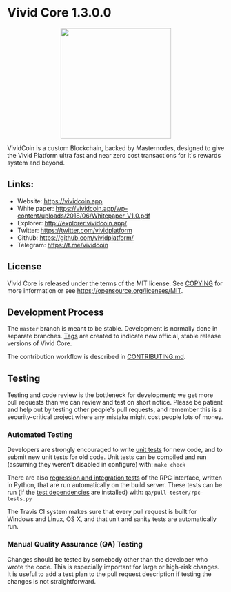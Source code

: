 Vivid Core 1.3.0.0
=================================================

<p align="center">
  <img src="https://raw.githubusercontent.com/vividplatform/vividcoin/master/doc/bitcoin_logo_doxygen.png" width="256" />
</p>


VividCoin is a custom Blockchain, backed by Masternodes, designed to give the Vivid Platform ultra fast and near zero cost transactions for it's rewards system and beyond.


## Links:

- Website: https://vividcoin.app
- White paper: https://vividcoin.app/wp-content/uploads/2018/06/Whitepaper_V1.0.pdf
- Explorer: http://explorer.vividcoin.app/
- Twitter: https://twitter.com/vividplatform
- Github: https://github.com/vividplatform/
- Telegram:  https://t.me/vividcoin


License
-------

Vivid Core is released under the terms of the MIT license. See [COPYING](COPYING) for more
information or see https://opensource.org/licenses/MIT.

Development Process
-------------------

The `master` branch is meant to be stable. Development is normally done in separate branches.
[Tags](https://github.com/vividplatform/vivid/tags) are created to indicate new official,
stable release versions of Vivid Core.

The contribution workflow is described in [CONTRIBUTING.md](CONTRIBUTING.md).

Testing
-------

Testing and code review is the bottleneck for development; we get more pull
requests than we can review and test on short notice. Please be patient and help out by testing
other people's pull requests, and remember this is a security-critical project where any mistake might cost people
lots of money.

### Automated Testing

Developers are strongly encouraged to write [unit tests](/doc/unit-tests.md) for new code, and to
submit new unit tests for old code. Unit tests can be compiled and run
(assuming they weren't disabled in configure) with: `make check`

There are also [regression and integration tests](/qa) of the RPC interface, written
in Python, that are run automatically on the build server.
These tests can be run (if the [test dependencies](/qa) are installed) with: `qa/pull-tester/rpc-tests.py`

The Travis CI system makes sure that every pull request is built for Windows
and Linux, OS X, and that unit and sanity tests are automatically run.

### Manual Quality Assurance (QA) Testing

Changes should be tested by somebody other than the developer who wrote the
code. This is especially important for large or high-risk changes. It is useful
to add a test plan to the pull request description if testing the changes is
not straightforward.
